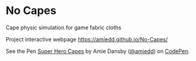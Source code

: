 # No Capes
Cape physic simulation for game fabric cloths 

Project interactive webpage https://amiedd.github.io/No-Capes/

<p data-height="265" data-theme-id="0" data-slug-hash="oQPyGb" data-default-tab="js,result" data-user="amiedd" data-pen-title="Super Hero Capes" class="codepen">See the Pen <a href="https://codepen.io/amiedd/pen/oQPyGb/">Super Hero Capes</a> by Amie Dansby (<a href="https://codepen.io/amiedd">@amiedd</a>) on <a href="https://codepen.io">CodePen</a>.</p>


